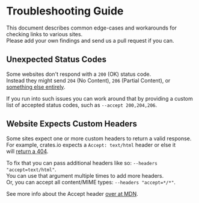 # Troubleshooting Guide

This document describes common edge-cases and workarounds for checking links to various sites. \
Please add your own findings and send us a pull request if you can.

## Unexpected Status Codes

Some websites don't respond with a `200` (OK) status code. \
Instead they might send `204` (No Content), `206` (Partial Content), or
[something else entirely](https://developer.mozilla.org/en-US/docs/Web/HTTP/Status/418).

If you run into such issues you can work around that by providing a custom \
list of accepted status codes, such as `--accept 200,204,206`.

## Website Expects Custom Headers

Some sites expect one or more custom headers to return a valid response. \
For example, crates.io expects a `Accept: text/html` header or else it \
will [return a 404](https://github.com/rust-lang/crates.io/issues/788).

To fix that you can pass additional headers like so: `--headers "accept=text/html"`. \
You can use that argument multiple times to add more headers. \
Or, you can accept all content/MIME types: `--headers "accept=*/*"`.

See more info about the Accept header
[over at MDN](https://developer.mozilla.org/en-US/docs/Web/HTTP/Headers/Accept).
